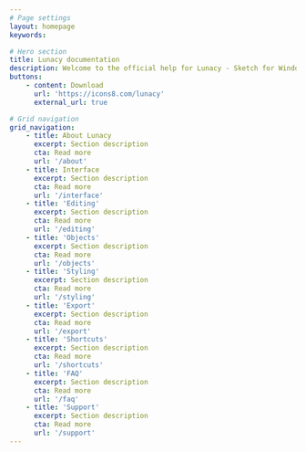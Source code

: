 ```yaml
---
# Page settings
layout: homepage
keywords:

# Hero section
title: Lunacy documentation
description: Welcome to the official help for Lunacy - Sketch for Windows.
buttons:
    - content: Download
      url: 'https://icons8.com/lunacy'
      external_url: true

# Grid navigation
grid_navigation:
    - title: About Lunacy
      excerpt: Section description
      cta: Read more
      url: '/about'
    - title: Interface
      excerpt: Section description
      cta: Read more
      url: '/interface'
    - title: 'Editing'
      excerpt: Section description
      cta: Read more
      url: '/editing'
    - title: 'Objects'
      excerpt: Section description
      cta: Read more
      url: '/objects'
    - title: 'Styling'
      excerpt: Section description
      cta: Read more
      url: '/styling'
    - title: 'Export'
      excerpt: Section description
      cta: Read more
      url: '/export'
    - title: 'Shortcuts'
      excerpt: Section description
      cta: Read more
      url: '/shortcuts'
    - title: 'FAQ'
      excerpt: Section description
      cta: Read more
      url: '/faq'
    - title: 'Support'
      excerpt: Section description
      cta: Read more
      url: '/support'
---
```

